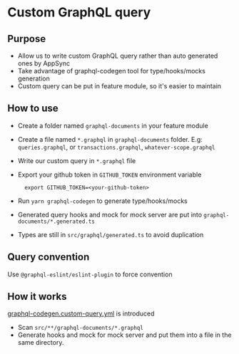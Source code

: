 # Custom GraphQL query

## Purpose

- Allow us to write custom GraphQL query rather than auto generated ones by AppSync
- Take advantage of graphql-codegen tool for type/hooks/mocks generation
- Custom query can be put in feature module, so it's easier to maintain

## How to use

- Create a folder named `graphql-documents` in your feature module
- Create a file named `*.graphql` in `graphql-documents` folder. E.g: `queries.graphql`, or `transactions.graphql`, `whatever-scope.graphql`
- Write our custom query in `*.graphql` file
- Export your github token in `GITHUB_TOKEN` environment variable

  ```shell
    export GITHUB_TOKEN=<your-github-token>
  ```

- Run `yarn graphql-codegen` to generate type/hooks/mocks
- Generated query hooks and mock for mock server are put into `graphql-documents/*.generated.ts`
- Types are still in `src/graphql/generated.ts` to avoid duplication

## Query convention

Use `@graphql-eslint/eslint-plugin` to force convention

## How it works

[graphql-codegen.custom-query.yml](../graphql-codegen.custom-query.yml) is introduced

- Scan `src/**/graphql-documents/*.graphql`
- Generate hooks and mock for mock server and put them into a file in the same directory.
